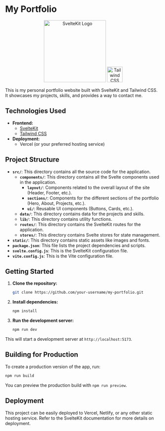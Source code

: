 # My Portfolio

<p align="center">
  <img src="https://svelte.dev/svelte-logo-horizontal.svg" alt="SvelteKit Logo" width="200"/>
  <img src="https://tailwindcss.com/_next/static/media/tailwindcss-mark.3c5441fc7a190fb1800d4a5c7f07ba4b.svg" alt="Tailwind CSS Logo" width="50"/>
</p>

This is my personal portfolio website built with SvelteKit and Tailwind CSS. It showcases my projects, skills, and provides a way to contact me.

## Technologies Used

- **Frontend:**
  - [SvelteKit](https://kit.svelte.dev/)
  - [Tailwind CSS](https://tailwindcss.com/)
- **Deployment:**
  - Vercel (or your preferred hosting service)

## Project Structure

- **`src/`**: This directory contains all the source code for the application.
  - **`components/`**: This directory contains all the Svelte components used in the application.
    - **`layout/`**: Components related to the overall layout of the site (Header, Footer, etc.).
    - **`sections/`**: Components for the different sections of the portfolio (Hero, About, Projects, etc.).
    - **`ui/`**: Reusable UI components (Buttons, Cards, etc.).
  - **`data/`**: This directory contains data for the projects and skills.
  - **`lib/`**: This directory contains utility functions.
  - **`routes/`**: This directory contains the SvelteKit routes for the application.
  - **`stores/`**: This directory contains Svelte stores for state management.
- **`static/`**: This directory contains static assets like images and fonts.
- **`package.json`**: This file lists the project dependencies and scripts.
- **`svelte.config.js`**: This is the SvelteKit configuration file.
- **`vite.config.js`**: This is the Vite configuration file.

## Getting Started

1. **Clone the repository:**
   ```bash
   git clone https://github.com/your-username/my-portfolio.git
   ```
2. **Install dependencies:**
    ```bash
    npm install
    ```
3. **Run the development server:**
    ```bash
    npm run dev
    ```
This will start a development server at `http://localhost:5173`.

## Building for Production

To create a production version of the app, run:

```bash
npm run build
```

You can preview the production build with `npm run preview`.

## Deployment

This project can be easily deployed to Vercel, Netlify, or any other static hosting service. Refer to the SvelteKit documentation for more details on deployment.
